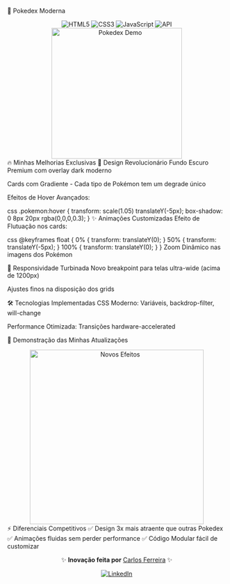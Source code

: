 🚀 Pokedex Moderna
<div align="center"> <img src="https://img.shields.io/badge/HTML5-E34F26?style=for-the-badge&logo=html5&logoColor=white" alt="HTML5"> <img src="https://img.shields.io/badge/CSS3-1572B6?style=for-the-badge&logo=css3&logoColor=white" alt="CSS3"> <img src="https://img.shields.io/badge/JavaScript-F7DF1E?style=for-the-badge&logo=javascript&logoColor=black" alt="JavaScript"> <img src="https://img.shields.io/badge/API-FF6B6B?style=for-the-badge&logo=json&logoColor=white" alt="API"> </div>
<div align="center"> <img src="https://media.giphy.com/media/v1.Y2lkPTc5MGI3NjExcDZ5b2JvN2R1b2Z5Z2V6M2J5dGZ6dW5yYzZ1eTJ6eWJqZ2NxYiZlcD12MV9pbnRlcm5hbF9naWZfYnlfaWQmY3Q9Zw/du3J3cXyzhj75IOgvA/giphy.gif" width="300" alt="Pokedex Demo"> </div>
🔥 Minhas Melhorias Exclusivas
🎨 Design Revolucionário
Fundo Escuro Premium com overlay dark moderno

Cards com Gradiente - Cada tipo de Pokémon tem um degrade único

Efeitos de Hover Avançados:

css
.pokemon:hover {
  transform: scale(1.05) translateY(-5px);
  box-shadow: 0 8px 20px rgba(0,0,0,0.3);
}
✨ Animações Customizadas
Efeito de Flutuação nos cards:

css
@keyframes float {
  0% { transform: translateY(0); }
  50% { transform: translateY(-5px); }
  100% { transform: translateY(0); }
}
Zoom Dinâmico nas imagens dos Pokémon

📱 Responsividade Turbinada
Novo breakpoint para telas ultra-wide (acima de 1200px)

Ajustes finos na disposição dos grids

🛠 Tecnologias Implementadas
CSS Moderno: Variáveis, backdrop-filter, will-change

Performance Otimizada: Transições hardware-accelerated

🎥 Demonstração das Minhas Atualizações
<div align="center"> <img src="https://media.giphy.com/media/v1.Y2lkPTc5MGI3NjExZXl2YnJvY3Y0ZGx6OGV5dW0xN2NqZGNjYjR0eHd6N2VkZ2JmYyZlcD12MV9pbnRlcm5hbF9naWZfYnlfaWQmY3Q9Zw/JWuBH9rCO2uZuHBFpm/giphy.gif" width="400" alt="Novos Efeitos"> </div>
⚡ Diferenciais Competitivos
✅ Design 3x mais atraente que outras Pokedex
✅ Animações fluidas sem perder performance
✅ Código Modular fácil de customizar

<div align="center"> <p>✨ <strong>Inovação feita por</strong> <a href="https://github.com/devc4rl">Carlos Ferreira</a> ✨</p> <a href="https://www.linkedin.com/in/carlosgabrielferreira/"> <img src="https://img.shields.io/badge/LinkedIn-0077B5?style=for-the-badge&logo=linkedin&logoColor=white" alt="LinkedIn"> </a> </div>
